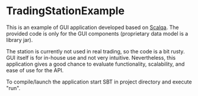# TradingStationExample

This is an example of GUI application developed based on [Scalqa](https://github.com/scalqa/scalqa/). 
The provided code is only for the GUI components (proprietary data model is a library jar). 

The station is currently not used in real trading, so the code is a bit rusty. 
GUI itself is for in-house use and not very intuitive. 
Nevertheless, this application gives a good chance to evaluate functionality, scalability, and ease of use for the API.

To compile/launch the application start SBT in project directory and execute "run". 
